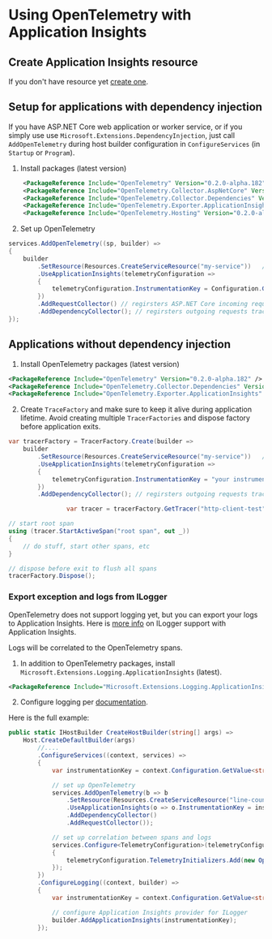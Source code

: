 ﻿# Using OpenTelemetry with Application Insights

## Create Application Insights resource
If you don't have resource yet [create one](https://docs.microsoft.com/en-us/azure/azure-monitor/app/create-new-resource). 

## Setup for applications with dependency injection 

If you have ASP.NET Core web application or worker service, or if you simply use use `Microsoft.Extensions.DependencyInjection`,
just call `AddOpenTelemetry` during host builder configuration in `ConfigureServices` (in `Startup` or `Program`).

1. Install packages (latest version)
``` xml
    <PackageReference Include="OpenTelemetry" Version="0.2.0-alpha.182" />
    <PackageReference Include="OpenTelemetry.Collector.AspNetCore" Version="0.2.0-alpha.182" />
    <PackageReference Include="OpenTelemetry.Collector.Dependencies" Version="0.2.0-alpha.182" />
    <PackageReference Include="OpenTelemetry.Exporter.ApplicationInsights" Version="0.2.0-alpha.182" />
    <PackageReference Include="OpenTelemetry.Hosting" Version="0.2.0-alpha.182" />
```

2. Set up OpenTelemetry
```csharp
services.AddOpenTelemetry((sp, builder) =>
{
    builder
        .SetResource(Resources.CreateServiceResource("my-service"))   // set any service name as you would like to appear on the Application Map
        .UseApplicationInsights(telemetryConfiguration =>
        {
            telemetryConfiguration.InstrumentationKey = Configuration.GetValue<string>("ApplicationInsights:InstrumentationKey");
        })
        .AddRequestCollector() // regirsters ASP.NET Core incoming requests tracking 
        .AddDependencyCollector(); // regirsters outgoing requests tracking
});
```

## Applications without dependency injection

1. Install OpenTelemetry packages (latest version)

``` xml
<PackageReference Include="OpenTelemetry" Version="0.2.0-alpha.182" />
<PackageReference Include="OpenTelemetry.Collector.Dependencies" Version="0.2.0-alpha.182" />
<PackageReference Include="OpenTelemetry.Exporter.ApplicationInsights" Version="0.2.0-alpha.182" />
```

2. Create `TraceFactory` and make sure to keep it alive during application lifetime.
Avoid creating multiple `TracerFactories` and dispose factory before application exits.

```csharp
var tracerFactory = TracerFactory.Create(builder => 
    builder
        .SetResource(Resources.CreateServiceResource("my-service"))   // set any service name as you would like to appear on the Application Map
        .UseApplicationInsights(telemetryConfiguration =>
        {
            telemetryConfiguration.InstrumentationKey = "your instrumentation key";
        })
        .AddDependencyCollector(); // regirsters outgoing requests tracking

                var tracer = tracerFactory.GetTracer("http-client-test");

// start root span
using (tracer.StartActiveSpan("root span", out _))
{
    // do stuff, start other spans, etc 
}

// dispose before exit to flush all spans
tracerFactory.Dispose();
```

### Export exception and logs from ILogger

OpenTelemetry does not support logging yet, but you can export your logs to Application Insights.
Here is [more info](https://docs.microsoft.com/en-us/azure/azure-monitor/app/ilogger) on ILogger support with Application Insights.

Logs will be correlated to the OpenTelemetry spans.

1. In addition to OpenTelemetry packages, install  `Microsoft.Extensions.Logging.ApplicationInsights` (latest).
```xml
<PackageReference Include="Microsoft.Extensions.Logging.ApplicationInsights" Version="2.12.1" />
```

2. Configure logging per [documentation](https://docs.microsoft.com/en-us/azure/azure-monitor/app/ilogger).

Here is the full example:

```csharp
public static IHostBuilder CreateHostBuilder(string[] args) =>
    Host.CreateDefaultBuilder(args)
        //....
        .ConfigureServices((context, services) =>
        {
            var instrumentationKey = context.Configuration.GetValue<string>("ApplicationInsights:InstrumentationKey");

            // set up OpenTelemetry
            services.AddOpenTelemetry(b => b
                .SetResource(Resources.CreateServiceResource("line-counter")) // use unique name 
                .UseApplicationInsights(o => o.InstrumentationKey = instrumentationKey)
                .AddDependencyCollector()
                .AddRequestCollector());

            // set up correlation between spans and logs
            services.Configure<TelemetryConfiguration>(telemetryConfiguration =>
            {
                telemetryConfiguration.TelemetryInitializers.Add(new OperationCorrelationTelemetryInitializer());
            });
        })
        .ConfigureLogging((context, builder) =>
        {
            var instrumentationKey = context.Configuration.GetValue<string>("ApplicationInsights:InstrumentationKey");

            // configure Application Insights provider for ILogger
            builder.AddApplicationInsights(instrumentationKey);
        });
```

